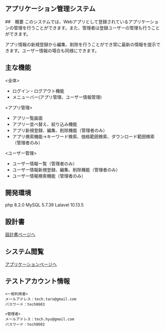 ## アプリケーション管理システム

##　概要
このシステムでは、Webアプリとして登録されているアプリケーションの管理を行うことができます。また、管理者は登録ユーザーの管理も行うことができます。

アプリ情報の新規登録から編集、削除を行うことができ常に最新の情報を提示できます。ユーザー情報の場合も同様にできます。

## 主な機能
<全体>
- ログイン・ログアウト機能
- メニューバー(アプリ管理、ユーザー情報管理)

<アプリ管理>
- アプリ一覧画面
- アプリ一並べ替え、絞り込み機能
- アプリ新規登録、編集、削除機能（管理者のみ）
- アプリ検索機能->キーワード検索、価格範囲検索、ダウンロード範囲検索（管理者のみ）

<ユーザー管理>
- ユーザー情報一覧（管理者のみ）
- ユーザー情報新規登録、編集、削除機能（管理者のみ）
- ユーザー情報検索機能（管理者のみ）

## 開発環境
php 8.2.0
MySQL 5.7.39
Lalavel 10.13.5

## 設計書
[設計書ページへ](https://drive.google.com/drive/folders/1n0Iq23KKRWRBRwMB14UZI20sU9OYyglR?usp=drive_link)

## システム閲覧
[アプリケーションページへ](https://application-management-856b0a1acbaf.herokuapp.com)

## テストアカウント情報
```
<一般利用者>
メールアドレス：tech.taro@gmail.com
パスワード：tech0603

<管理者>
メールアドレス：tech.hyu@gmail.com
パスワード：tech0602
```
